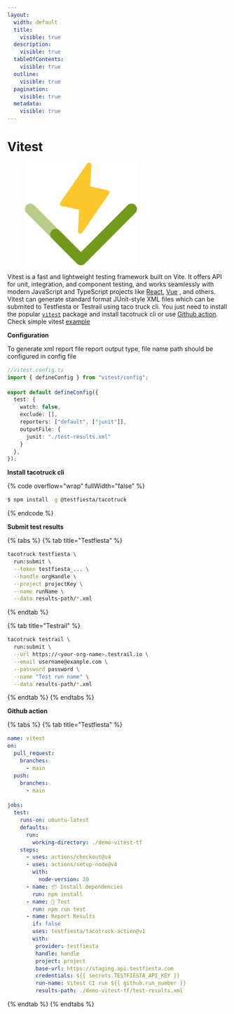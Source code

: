 ```yaml
---
layout:
  width: default
  title:
    visible: true
  description:
    visible: true
  tableOfContents:
    visible: true
  outline:
    visible: true
  pagination:
    visible: true
  metadata:
    visible: true
---
```


# Vitest

<figure><img src="../../../.gitbook/assets/vitest-8x (1).png" alt=""><figcaption></figcaption></figure>

Vitest is a fast and lightweight testing framework built on Vite. It offers API for unit, integration, and component testing, and works seamlessly with modern JavaScript and TypeScript projects like [React](https://reactjs.org/), [Vue](https://vuejs.org/) , and others. Vitest can generate standard format JUnit-style XML files which can be submited to Testfiesta or Testrail using taco truck cli. You just need to install the popular [`vitest`](https://vitest.dev/guide/) package and install tacotruck cli or use [Github action](https://github.com/testfiesta/tacotruck-action). Check simple vitest [example](https://github.com/testfiesta/tacotruck-examples/tree/main/demo-vitest-tf)

**Configuration**

To generate xml report file  report  output type,  file name path should be configured in config file

```typescript
//vitest.config.ts
import { defineConfig } from "vitest/config";

export default defineConfig({
  test: {
    watch: false,
    exclude: [],
    reporters: ["default", ["junit"]],
    outputFile: {
      junit: "./test-results.xml"
    }
  },
});
```

**Install tacotruck cli**

{% code overflow="wrap" fullWidth="false" %}
```sh
$ npm install -g @testfiesta/tacotruck
```
{% endcode %}

**Submit test results**

{% tabs %}
{% tab title="Testfiesta" %}
```sh
tacotruck testfiesta \
  run:submit \
  --token testfiesta_... \
  --handle orgHandle \
  --project projectKey \
  --name runName \
  --data results-path/*.xml
```
{% endtab %}

{% tab title="Testrail" %}
```sh
tacotruck testrail \
  run:submit \
  --url https://<your-org-name>.testrail.io \
  --email username@example.com \
  --password password \
  --name "Test run name" \
  --data results-path/*.xml
```
{% endtab %}
{% endtabs %}

**Github action**

{% tabs %}
{% tab title="Testfiesta" %}
```yaml
name: vitest
on:
  pull_request:
    branches:
      - main
  push:
    branches:
      - main

jobs:
  test:
    runs-on: ubuntu-latest
    defaults:
      run:
        working-directory: ./demo-vitest-tf
    steps:
      - uses: actions/checkout@v4
      - uses: actions/setup-node@v4
        with:
          node-version: 20
      - name: 📦 Install dependencies
        run: npm install
      - name: 🧪 Test
        run: npm run test
      - name: Report Results
        if: false
        uses: testfiesta/tacotruck-action@v1
        with:
         provider: testfiesta
         handle: handle
         project: project
         base-url: https://staging.api.testfiesta.com
         credentials: ${{ secrets.TESTFIESTA_API_KEY }}
         run-name: Vitest CI run ${{ github.run_number }}
         results-path: ./demo-vitest-tf/test-results.xml
```
{% endtab %}
{% endtabs %}
